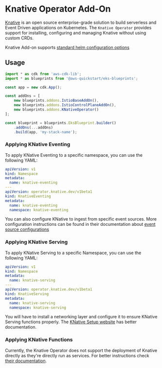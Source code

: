 # Knative Operator Add-On

[Knative](https://knative.dev/docs/) is an open source enterprise-grade solution to build serverless and Event Driven applications on Kubernetes.
The `Knative Operator` provides support for installing, configuring and managing Knative without using custom CRDs.

Knative Add-on supports [standard helm configuration options](./index.md#standard-helm-add-on-configuration-options)

## Usage
```typescript
import * as cdk from 'aws-cdk-lib';
import * as blueprints from '@aws-quickstart/eks-blueprints';

const app = new cdk.App();

const addOns = [
    new blueprints.addons.IstioBaseAddOn(),
    new blueprints.addons.IstioControlPlaneAddOn(),
    new blueprints.addons.KNativeOperator()
];

const blueprint = blueprints.EksBlueprint.builder()
    .addOns(...addOns)
    .build(app, 'my-stack-name');
```

### Applying KNative Eventing
To apply KNative Eventing to a specific namespace, you can use the following YAML:
```yaml
apiVersion: v1
kind: Namespace
metadata:
  name: knative-eventing
---
apiVersion: operator.knative.dev/v1beta1
kind: KnativeEventing
metadata:
  name: knative-eventing
  namespace: knative-eventing
```
You can also configure KNative to ingest from specific event sources. More configuration instructions can be found in their
documentation about [event source configurations](https://knative.dev/docs/install/operator/knative-with-operators/#installing-knative-eventing-with-event-sources)


### Applying KNative Serving
To apply KNative Serving to a specific Namespace, you can use the following YAML:
```yaml
apiVersion: v1
kind: Namespace
metadata:
  name: knative-serving
---
apiVersion: operator.knative.dev/v1beta1
kind: KnativeServing
metadata:
  name: knative-serving
  namespace: knative-serving
```

You will have to install a networking layer and configure it to ensure KNative Serving functions properly. The [KNative 
Setup website](https://knative.dev/docs/install/operator/knative-with-operators/#install-the-networking-layer) has better
documentation.


### Applying KNative Functions
Currently, the Knative Operator does not support the deployment of Knative directly as they're directly run as services.
For better instructions check [their documentation](https://knative.dev/docs/functions/deploying-functions).